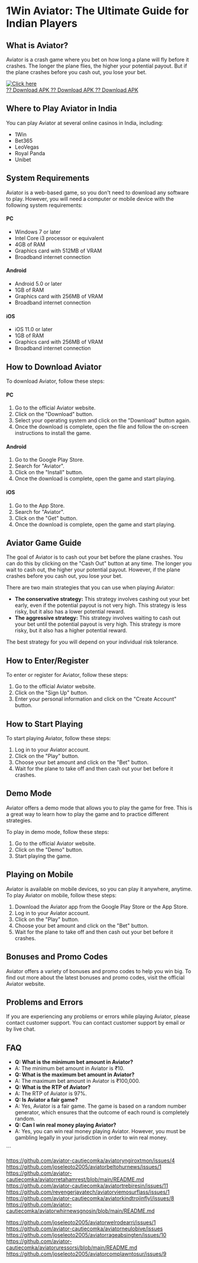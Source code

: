 # 1Win Aviator: The Ultimate Guide for Indian Players

## What is Aviator?

Aviator is a crash game where you bet on how long a plane will fly
before it crashes. The longer the plane flies, the higher your potential
payout. But if the plane crashes before you cash out, you lose your bet.

[![Click
here](https://readscoops.com/wp-content/uploads/2023/03/Readscoop-aviator-1-1.jpg)](https://traff.sbs/deff)\
[?? Download APK ?? Download APK ?? Download
APK](https://traff.sbs/deff)

## Where to Play Aviator in India

You can play Aviator at several online casinos in India, including:

-   1Win
-   Bet365
-   LeoVegas
-   Royal Panda
-   Unibet

## System Requirements

Aviator is a web-based game, so you don\'t need to download any software
to play. However, you will need a computer or mobile device with the
following system requirements:

#### PC

-   Windows 7 or later
-   Intel Core i3 processor or equivalent
-   4GB of RAM
-   Graphics card with 512MB of VRAM
-   Broadband internet connection

#### Android

-   Android 5.0 or later
-   1GB of RAM
-   Graphics card with 256MB of VRAM
-   Broadband internet connection

#### iOS

-   iOS 11.0 or later
-   1GB of RAM
-   Graphics card with 256MB of VRAM
-   Broadband internet connection

## How to Download Aviator

To download Aviator, follow these steps:

#### PC

1.  Go to the official Aviator website.
2.  Click on the "Download" button.
3.  Select your operating system and click on the "Download"
    button again.
4.  Once the download is complete, open the file and follow the
    on-screen instructions to install the game.

#### Android

1.  Go to the Google Play Store.
2.  Search for "Aviator".
3.  Click on the "Install" button.
4.  Once the download is complete, open the game and start playing.

#### iOS

1.  Go to the App Store.
2.  Search for "Aviator".
3.  Click on the "Get" button.
4.  Once the download is complete, open the game and start playing.

## Aviator Game Guide

The goal of Aviator is to cash out your bet before the plane crashes.
You can do this by clicking on the "Cash Out" button at any time.
The longer you wait to cash out, the higher your potential payout.
However, if the plane crashes before you cash out, you lose your bet.

There are two main strategies that you can use when playing Aviator:

-   **The conservative strategy:** This strategy involves cashing out
    your bet early, even if the potential payout is not very high. This
    strategy is less risky, but it also has a lower potential reward.
-   **The aggressive strategy:** This strategy involves waiting to cash
    out your bet until the potential payout is very high. This strategy
    is more risky, but it also has a higher potential reward.

The best strategy for you will depend on your individual risk tolerance.

## How to Enter/Register

To enter or register for Aviator, follow these steps:

1.  Go to the official Aviator website.
2.  Click on the "Sign Up" button.
3.  Enter your personal information and click on the "Create
    Account" button.

## How to Start Playing

To start playing Aviator, follow these steps:

1.  Log in to your Aviator account.
2.  Click on the "Play" button.
3.  Choose your bet amount and click on the "Bet" button.
4.  Wait for the plane to take off and then cash out your bet before it
    crashes.

## Demo Mode

Aviator offers a demo mode that allows you to play the game for free.
This is a great way to learn how to play the game and to practice
different strategies.

To play in demo mode, follow these steps:

1.  Go to the official Aviator website.
2.  Click on the "Demo" button.
3.  Start playing the game.

## Playing on Mobile

Aviator is available on mobile devices, so you can play it anywhere,
anytime. To play Aviator on mobile, follow these steps:

1.  Download the Aviator app from the Google Play Store or the App
    Store.
2.  Log in to your Aviator account.
3.  Click on the "Play" button.
4.  Choose your bet amount and click on the "Bet" button.
5.  Wait for the plane to take off and then cash out your bet before it
    crashes.

## Bonuses and Promo Codes

Aviator offers a variety of bonuses and promo codes to help you win big.
To find out more about the latest bonuses and promo codes, visit the
official Aviator website.

## Problems and Errors

If you are experiencing any problems or errors while playing Aviator,
please contact customer support. You can contact customer support by
email or by live chat.

## FAQ

-   **Q: What is the minimum bet amount in Aviator?**
-   A: The minimum bet amount in Aviator is ₹10.
-   **Q: What is the maximum bet amount in Aviator?**
-   A: The maximum bet amount in Aviator is ₹100,000.
-   **Q: What is the RTP of Aviator?**
-   A: The RTP of Aviator is 97%.
-   **Q: Is Aviator a fair game?**
-   A: Yes, Aviator is a fair game. The game is based on a random number
    generator, which ensures that the outcome of each round is
    completely random.
-   **Q: Can I win real money playing Aviator?**
-   A: Yes, you can win real money playing Aviator. However, you must be
    gambling legally in your jurisdiction in order to win real money.

\`\`\`

https://github.com/aviator-cautiecomka/aviatoryngiroxtmon/issues/4
https://github.com/joseleoto2005/aviatorbeltohurnews/issues/1
https://github.com/aviator-cautiecomka/aviatorretahamrest/blob/main/README.md
https://github.com/aviator-cautiecomka/aviatortrebiresin/issues/11
https://github.com/revengerjavatech/aviatorviemosurflass/issues/1
https://github.com/aviator-cautiecomka/aviatorkindtrojinflyl/issues/8
https://github.com/aviator-cautiecomka/aviatorwhirnewsgnosin/blob/main/README.md



https://github.com/joseleoto2005/aviatorwelrodearri/issues/1
https://github.com/aviator-cautiecomka/aviatorneulobive/issues
https://github.com/joseleoto2005/aviatorrageabsingten/issues/10
https://github.com/aviator-cautiecomka/aviatoruressorsi/blob/main/README.md
https://github.com/joseleoto2005/aviatorcomplawntosur/issues/9
